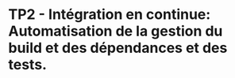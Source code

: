 # TP2 - Intégration en continue: Automatisation de la gestion du build et des dépendances et des tests.
